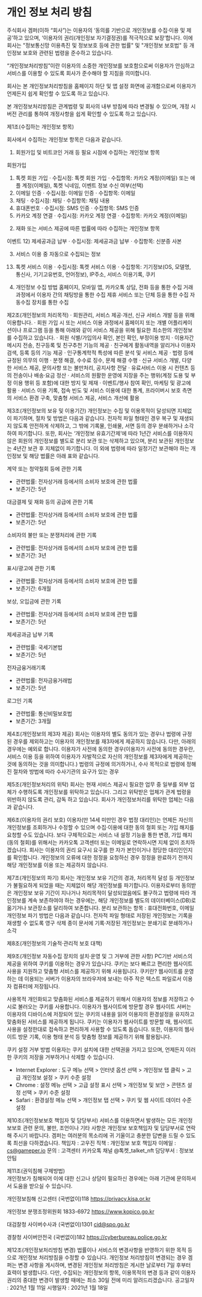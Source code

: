 # 개인 정보 처리 방침

주식회사 겜퍼(이하 “회사”)는 이용자의 ‘동의를 기반으로 개인정보를 수집·이용 및 제공’하고 있으며, ‘이용자의 권리(개인정보 자기결정권)를 적극적으로 보장’합니다. 이에 회사는 "정보통신망 이용촉진 및 정보보호 등에 관한 법률" 및 "개인정보 보호법" 등 개인정보 보호와 관련된 법령을 준수하고 있습니다.

“개인정보처리방침”이란 이용자의 소중한 개인정보를 보호함으로써 이용자가 안심하고 서비스를 이용할 수 있도록 회사가 준수해야 할 지침을 의미합니다.

회사는 본 개인정보처리방침을 홈페이지 하단 및 앱 설정 화면에 공개함으로써 이용자가 언제든지 쉽게 확인할 수 있도록 하고 있습니다. 

본 개인정보처리방침은 관계법령 및 회사의 내부 방침에 따라 변경될 수 있으며, 개정 시 버전 관리를 통하여 개정사항을 쉽게 확인할 수 있도록 하고 있습니다.


제1조(수집하는 개인정보 항목)

회사에서 수집하는 개인정보 항목은 다음과 같습니다.

1. 회원가입 및 비트코인 거래 등 필요 시점에 수집하는 개인정보 항목

회원가입

1) 톡켓 회원 가입
  · 수집시점: 톡켓 회원 가입
  · 수집항목: 카카오 계정(이메일) 또는 애플 계정(이메일), 톡켓 닉네임, 이벤트 정보 수신 여부(선택)
2) 이메일 인증
  · 수집시점: 이메일 인증
  · 수집항목: 이메일
3) 채팅
  · 수집시점: 채팅
  · 수집항목: 채팅 내용
4) 휴대폰번호
  · 수집시점: SMS 인증
  · 수집항목: SMS 인증
5) 카카오 계정 연결
  · 수집시점: 카카오 계정 연결
  · 수집항목: 카카오 계정(이메일)

2. 재화 또는 서비스 제공에 따른 법률에 따라 수집하는 개인정보 항목

이벤트
12) 제세공과금 납부
  · 수집시점: 제세공과금 납부
  · 수집항목: 신분증 사본

3. 서비스 이용 중 자동으로 수집되는 정보
13) 톡켓 서비스 이용
  · 수집시점: 톡켓 서비스 이용
  · 수집항목: 기기정보(OS, 모델명, 통신사, 기기고유번호, 언어정보), IP주소, 서비스 이용기록, 쿠키

4. 개인정보 수집 방법
홈페이지, 모바일 앱, 카카오톡 상담, 전화 등을 통한 수집
거래 과정에서 이용자 간의 채팅방을 통한 수집
제휴 서비스 또는 단체 등을 통한 수집
자동수집 장치를 통한 수집

제2조(개인정보의 처리목적)
· 회원관리, 서비스 제공·개선, 신규 서비스 개발 등을 위해 이용합니다.
· 회원 가입 시 또는 서비스 이용 과정에서 홈페이지 또는 개별 어플리케이션이나 프로그램 등을 통해 아래와 같이 서비스 제공을 위해 필요한 최소한의 개인정보를 수집하고 있습니다.
· 회원 식별/가입의사 확인, 본인 확인, 부정이용 방지
· 이용자간 메시지 전송, 친구등록 및 친구추천 기능의 제공
· 친구에게 활동내역을 알리거나 이용자 검색, 등록 등의 기능 제공
· 인구통계학적 특성에 따른 분석 및 서비스 제공
· 법령 등에 규정된 의무의 이행
· 분쟁 해결, 수수료 징수, 문제 해결 수행
· 신규 서비스 개발, 다양한 서비스 제공, 문의사항 또는 불만처리, 공지사항 전달
· 유료서비스 이용 시 컨텐츠 등의 전송이나 배송·요금 정산
· 서비스의 원활한 운영에 지장을 주는 행위(계정 도용 및 부정 이용 행위 등 포함)에 대한 방지 및 제재
· 이벤트/행사 참여 확인, 마케팅 및 광고에 활용
· 서비스 이용 기록, 접속 빈도 및 서비스 이용에 대한 통계, 프라이버시 보호 측면의 서비스 환경 구축, 맞춤형 서비스 제공, 서비스 개선에 활용

제3조(개인정보의 보유 및 이용기간)
개인정보는 수집 및 이용목적이 달성되면 지체없이 파기하며, 절차 및 방법은 다음과 같습니다.
전자적 파일 형태인 경우 복구 및 재생되지 않도록 안전하게 삭제하고, 그 밖에 기록물, 인쇄물, 서면 등의 경우 분쇄하거나 소각하여 파기합니다.
또한, 회사는 ‘개인정보 유효기간제’에 따라 1년간 서비스를 이용하지 않은 회원의 개인정보를 별도로 분리 보관 또는 삭제하고 있으며, 분리 보관된 개인정보는 4년간 보관 후 지체없이 파기합니다.
이 외에 법령에 따라 일정기간 보관해야 하는 개인정보 및 해당 법률은 아래 표와 같습니다.

계약 또는 청약철회 등에 관한 기록
- 관련법률: 전자상거래 등에서의 소비자 보호에 관한 법률
- 보존기간: 5년

대금결제 및 재화 등의 공급에 관한 기록
- 관련법률: 전자상거래 등에서의 소비자 보호에 관한 법률
- 보존기간: 5년

소비자의 불만 또는 분쟁처리에 관한 기록
- 관련법률: 전자상거래 등에서의 소비자 보호에 관한 법률
- 보존기간: 3년

표시/광고에 관한 기록
- 관련법률: 전자상거래 등에서의 소비자 보호에 관한 법률
- 보존기간: 6개월

보상, 오입금에 관한 기록
- 관련법률: 전자상거래 등에서의 소비자 보호에 관한 법률
- 보존기간: 5년

제세공과금 납부 기록
- 관련법률: 국세기본법
- 보존기간: 5년

전자금융거래기록
- 관련법률: 전자금융거래법
- 보존기간: 5년

로그인 기록
- 관련법률: 통신비밀보호법
- 보존기간: 3개월


제4조(개인정보의 제3자 제공)
회사는 이용자의 별도 동의가 있는 경우나 법령에 규정된 경우를 제외하고는 이용자의 개인정보를 재3자에게 제공하지 않습니다. 다만, 아래의 경우에는 예외로 합니다.
이용자가 사전에 동의한 경우(이용자가 사전에 동의한 경우란, 서비스 이용 등을 위하여 이용자가 자발적으로 자신의 개인정보를 제3자에게 제공하는 것에 동의하는 것을 의미합니다.)
법령의 규정에 의거하거나, 수사 목적으로 법령에 정해진 절차와 방법에 따라 수사기관의 요구가 있는 경우

제5조(개인정보처리의 위탁)
회사는 현재 서비스 제공시 필요한 업무 중 일부를 외부 업체가 수행하도록 개인정보를 위탁하고 있습니다. 그리고 위탁받은 업체가 관계 법령을 위반하지 않도록 관리, 감독 하고 있습니다.
회사가 개인정보처리를 위탁한 업체는 다음과 같습니다.

제6조(이용자의 권리 보호)
이용자(만 14세 미만인 경우 법정 대리인)는 언제든 자신의 개인정보를 조회하거나 수정할 수 있으며 수집·이용에 대한 동의 철회 또는 가입 해지를 요청할 수도 있습니다. 보다 구체적으로는 서비스 내 설정 기능을 통한 변경, 가입 해지(동의 철회)를 위해서는 카카오톡 고객센터 또는 이메일로 연락하시면 지체 없이 조치하겠습니다. 회사는 이용자의 권리 요구시 요구를 한 자가 본인이거나 정당한 대리인인지를 확인합니다. 개인정보의 오류에 대한 정정을 요청하신 경우 정정을 완료하기 전까지 해당 개인정보를 이용 또는 제공하지 않습니다.
 
제7조(개인정보의 파기)
회사는 개인정보 보유 기간의 경과, 처리목적 달성 등 개인정보가 불필요하게 되었을 때는 지체없이 해당 개인정보를 파기합니다. 
이용자로부터 동의받은 개인정보 보유 기간이 지나거나 처리목적이 달성되었음에도 불구하고 법령에 따라 개인정보를 계속 보존하여야 하는 경우에는, 해당 개인정보를 별도의 데이터베이스(DB)로 옮기거나 보관장소를 달리하여 보존합니다.
분리 보관하는 항목 : 휴대전화번호, 이메일
개인정보 파기 방법은 다음과 같습니다.
전자적 파일 형태로 저장된 개인정보는 기록을 재생할 수 없도록 영구 삭제
종이 문서에 기록·저장된 개인정보는 분쇄기로 분쇄하거나 소각

제8조(개인정보의 기술적·관리적 보호 대책)


제9조(개인정보 자동수집 장치의 설치·운영 및 그 거부에 관한 사항)
PC기반 서비스의 제공을 위하여 쿠키를 이용하는 경우가 있습니다.
쿠키는 보다 빠르고 편리한 웹사이트 사용을 지원하고 맞춤형 서비스를 제공하기 위해 사용됩니다.
쿠키란?
웹사이트를 운영하는 데 이용되는 서버가 이용자의 브라우저에 보내는 아주 작은 텍스트 파일로서 이용자 컴퓨터에 저장됩니다.

사용목적
개인화되고 맞춤화된 서비스를 제공하기 위해서 이용자의 정보를 저장하고 수시로 불러오는 쿠키를 사용합니다. 이용자가 웹사이트에 방문할 경우 웹사이트 서버는 이용자의 디바이스에 저장되어 있는 쿠키의 내용을 읽어 이용자의 환경설정을 유지하고 맞춤화된 서비스를 제공하게 됩니다. 쿠키는 이용자가 웹사이트를 방문할 때, 웹사이트 사용을 설정한대로 접속하고 편리하게 사용할 수 있도록 돕습니다. 또한, 이용자의 웹사이트 방문 기록, 이용 형태 분석 등 맞춤형 정보를 제공하기 위해 활용됩니다. 

쿠키 설정 거부 방법
이용자는 쿠키 설치에 대한 선택권을 가지고 있으며, 언제든지 이러한 쿠키의 저장을 거부하거나 삭제할 수 있습니다.
- Internet Explorer : 도구 메뉴 선택 > 인터넷 옵션 선택 > 개인정보 탭 클릭 > 고급 개인정보 설정 > 쿠키 수준 설정
- Chrome : 설정 메뉴 선택 > 고급 설정 표시 선택 > 개인정보 및 보안 > 콘텐츠 설정 선택 > 쿠키 수준 설정
- Safari : 환경설정 메뉴 선택 > 개인정보 탭 선택 > 쿠키 및 웹 사이트 데이터 수준 설정

제10조(개인정보보호 책임자 및 담당부서)
서비스를 이용하면서 발생하는 모든 개인정보보호 관련 문의, 불만, 조언이나 기타 사항은 개인정보 보호책임자 및 담당부서로 연락해 주시기 바랍니다. 겜퍼는 여러분의 목소리에 귀 기울이고 충분한 답변을 드릴 수 있도록 최선을 다하겠습니다.
책임자 : 고우진
직책 : 개인정보 보호 책임자
이메일 : cs@gameper.io
문의 : 고객센터 카카오톡 채널 @톡켓_talket_nft
담당부서 : 정보보안팀

제11조(권익침해 구제방법)  
개인정보가 침해되어 이에 대한 신고나 상담이 필요하신 경우에는 아래 기관에 문의하셔서 도움을 받으실 수 있습니다.

개인정보침해 신고센터
(국번없이)118
https://privacy.kisa.or.kr

개인정보 분쟁조정위원회
1833-6972
https://www.kopico.go.kr

대검찰청 사이버수사과
(국번없이)1301
cid@spo.go.kr

경찰청 사이버안전국
(국번없이)182
https://cyberbureau.police.go.kr

제12조(개인정보처리방침 변경)
법률이나 서비스의 변경사항을 반영하기 위한 목적 등으로 개인정보 처리방침을 수정할 수 있습니다. 개인정보 처리방침이 변경되는 경우 겜퍼는 변경 사항을 게시하며, 변경된 개인정보 처리방침은 게시한 날로부터 7일 후부터 효력이 발생합니다.
다만, 수집되는 개인정보의 항목, 이용목적의 변경 등과 같이 이용자 권리의 중대한 변경이 발생할 때에는 최소 30일 전에 미리 알려드리겠습니다.
공고일자 : 2021년 1월 11일
시행일자 : 2021년 1월 18일

